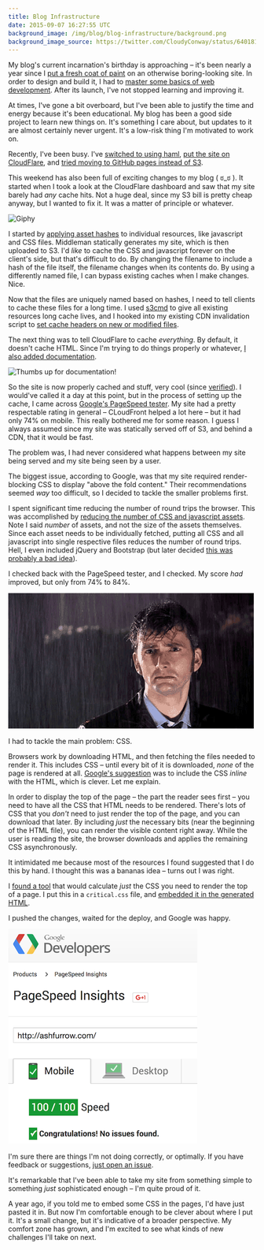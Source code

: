 ```yaml
---
title: Blog Infrastructure
date: 2015-09-07 16:27:55 UTC
background_image: /img/blog/blog-infrastructure/background.png
background_image_source: https://twitter.com/CloudyConway/status/640181721326059520
---
```


My blog's current incarnation's birthday is approaching – it's been nearly a year since I [put a fresh coat of paint](/blog/fresh-coat-of-paint/) on an otherwise boring-looking site. In order to design and build it, I had to [master some basics of web development](/blog/blog-transition-retrospective/). After its launch, I've not stopped learning and improving it.

At times, I've gone a bit overboard, but I've been able to justify the time and energy because it's been educational. My blog has been a good side project to learn new things on. It's something I care about, but updates to it are almost certainly never urgent. It's a low-risk thing I'm motivated to work on.

<!-- more -->

Recently, I've been busy. I've [switched to using haml](https://github.com/ashfurrow/blog/pull/124), [put the site on CloudFlare](https://github.com/ashfurrow/blog/pull/132), and [tried moving to GitHub pages instead of S3](https://github.com/ashfurrow/blog/tree/archive-gh-pages).

This weekend has also been full of exciting changes to my blog ( ಠ_ಠ ). It started when I took a look at the CloudFlare dashboard and saw that my site barely had *any* cache hits. Not a huge deal, since my S3 bill is pretty cheap anyway, but I wanted to fix it. It was a matter of principle or whatever.

![Giphy](http://media4.giphy.com/media/14uycovNIQpFf2/giphy.gif)

I started by [applying asset hashes](https://github.com/ashfurrow/blog/commit/77ae72d62b95d20055707f818a39b18715cab003) to individual resources, like javascript and CSS files. Middleman statically generates my site, which is then uploaded to S3. I'd _like_ to cache the CSS and javascript forever on the client's side, but that's difficult to do. By changing the filename to include a hash of the file itself, the filename changes when its contents do. By using a differently named file, I can bypass existing caches when I make changes. Nice. 

Now that the files are uniquely named based on hashes, I need to tell clients to cache these files for a long time. I used [s3cmd](https://github.com/s3tools/s3cmd) to give all existing resources long cache lives, and I hooked into my existing CDN invalidation script to [set cache headers on new or modified files](https://github.com/ashfurrow/blog/blob/78b0313fb131fb325f81dc60ad456cf1c69261a6/config.rb#L95-L105). 

The next thing was to tell CloudFlare to cache _everything_. By default, it doesn't cache HTML. Since I'm trying to do things properly or whatever, [I also added documentation](https://github.com/ashfurrow/blog/commit/eba80f4be5d3e33b83550a9441a291bc7a01b3d3#diff-04c6e90faac2675aa89e2176d2eec7d8R62). 

![Thumbs up for documentation!](http://media1.giphy.com/media/vtVpHbnPi9TLa/giphy.gif)

So the site is now properly cached and stuff, very cool (since [verified](https://twitter.com/ashfurrow/status/640877854478217216)). I would've called it a day at this point, but in the process of setting up the cache, I came across [Google's PageSpeed tester](https://developers.google.com/speed/pagespeed/insights/). My site had a pretty respectable rating in general – CLoudFront helped a lot here – but it had only 74% on mobile. This really bothered me for some reason. I guess I always assumed since my site was statically served off of S3, and behind a CDN, that it would be fast. 

The problem was, I had never considered what happens between my site being served and my site being seen by a user. 

The biggest issue, according to Google, was that my site required render-blocking CSS to display "above the fold content." Their recommendations seemed _way_ too difficult, so I decided to tackle the smaller problems first.

I spent significant time reducing the number of round trips the browser. This was accomplished by [reducing the number of CSS and javascript assets](https://github.com/ashfurrow/blog/commit/55a87af4381cbd38526e3dd38ec953446679e5f0). Note I said _number_ of assets, and not the size of the assets themselves. Since each asset needs to be individually fetched, putting all CSS and all javascript into single respective files reduces the number of round trips. Hell, I even included jQuery and Bootstrap (but later decided [this was probably a bad idea](https://github.com/ashfurrow/blog/commit/6371865b135fea464fc3233fb64027fce9ab4fe8)).

I checked back with the PageSpeed tester, and I checked. My score _had_ improved, but only from 74% to 84%. 

![Sadness](/img/blog/blog-infrastructure/sad.gif)

I had to tackle the main problem: CSS.

Browsers work by downloading HTML, and then fetching the files needed to render it. This includes CSS – until every bit of it is downloaded, _none_ of the page is rendered at all. [Google's suggestion](https://developers.google.com/speed/docs/insights/OptimizeCSSDelivery) was to include the CSS _inline_ with the HTML, which is clever. Let me explain. 

In order to display the top of the page – the part the reader sees first – you need to have all the CSS that HTML needs to be rendered. There's lots of CSS that you _don't_ need to just render the top of the page, and you can download that later. By including _just_ the necessary bits (near the beginning of the HTML file), you can render the visible content right away. While the user is reading the site, the browser downloads and applies the remaining CSS asynchronously.

It intimidated me because most of the resources I found suggested that I do this by hand. I thought this was a bananas idea – turns out I was right.

I [found a tool](https://jonassebastianohlsson.com/criticalpathcssgenerator/) that would calculate _just_ the CSS you need to render the top of a page. I put this in a `critical.css` file, and [embedded it in the generated HTML](https://github.com/ashfurrow/blog/commit/22eb6cb5d05e2aceb698c7e2ce5021272b7d1055#diff-b23996f3eeec7cadc058b2c068e47082R8). 

I pushed the changes, waited for the deploy, and Google was happy. 

![A perfect score.](/img/blog/blog-infrastructure/results.png)

I'm sure there are things I'm not doing correctly, or optimally. If you have feedback or suggestions, [just open an issue](https://github.com/ashfurrow/blog/issues/new).

It's remarkable that I've been able to take my site from something simple to something _just_ sophisticated enough – I'm quite proud of it. 

A year ago, if you told me to embed some CSS in the pages, I'd have just pasted it in. But now I'm comfortable enough to be clever about where I put it. It's a small change, but it's indicative of a broader perspective. My comfort zone has grown, and I'm excited to see what kinds of new challenges I'll take on next. 

